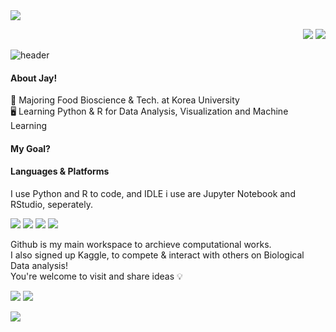 <img src="https://capsule-render.vercel.app/api?type=waving&color=89ecda&height=100&section=header&text=Greetings%20from%20Jay👋&fontSize=20&fontColor=f97171&animation=twinkling" />

<p align="right">
  <a href="mailto:jenny020817m@korea.ac.kr" target="_blank"><img src="https://img.shields.io/badge/School%20Mail-ff6f69?style=flat-square&logoColor=white"/></a>
  <a href="https://www.instagram.com/newmoon_jay" target="_blank"><img src="https://img.shields.io/badge/Instagram-e86af0?style=flat-square&textColor=white&logo=Instagram&logoColor=white"/></a>
</p>

![header](https://capsule-render.vercel.app/api?type=rect&color=c2f2d0&height=1)

#### About Jay!
<p>
🏫 Majoring Food Bioscience & Tech. at Korea University <br/>
🖥️ Learning Python & R for Data Analysis, Visualization and Machine Learning <br/>
</p>

#### My Goal?

#### Languages & Platforms
<p>
I use Python and R to code, and IDLE i use are Jupyter Notebook and RStudio, seperately. 
</p>
<p>
  <img src="https://img.shields.io/badge/Python-3776AB?style=flat-square&logo=Python&logoColor=white"/>
  <img src="https://img.shields.io/badge/Jupyter%20Notebook-F37626?style=flat-square&logo=Jupyter&logoColor=white"/>
  <img src="https://img.shields.io/badge/R-276DC3?style=flat-square&logo=R&logoColor=white"/>
  <img src="https://img.shields.io/badge/RStudio-75AADB?style=flat-square&logo=RStudio&logoColor=white"/>
</p>
<p>
Github is my main workspace to archieve computational works. <br/>
I also signed up Kaggle, to compete & interact with others on Biological Data analysis! <br/>
You're welcome to visit and share ideas 💡
</p>
<p>
  <a href="https://github.com/answlgml" target="_blank"><img src="https://img.shields.io/badge/answlgml-181717?style=flat-square&logo=GitHub&logoColor=white"/></a>
  <a href="https://www.kaggle.com/answlgmljay" target="_blank"><img src="https://img.shields.io/badge/answlgml_Jay-20BEFF?style=flat-square&logo=Kaggle&logoColor=white"/></a>
</p>

<img src="https://capsule-render.vercel.app/api?type=waving&color=89ecda&height=100&section=footer&" />
